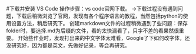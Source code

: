 #下载并安装 VS Code
操作步骤：vs code官网下载。
 →下载过程没有遇到问题，下载后稍微浏览了官网，发现有各个程序语言的教程，当然包括python的使用设置方法，稍后研究下。
创建markdown文件的过程稍微遇到了些问题：保存folder时，要选择.md为后缀的文件，看的太快漏看了，只字不差的看果然很重要。
开始些作业时，发现打出来的中文字体太难看，Google了下如何改字体，还没研究好，因为都是英文，先做好记录，等会再研究。